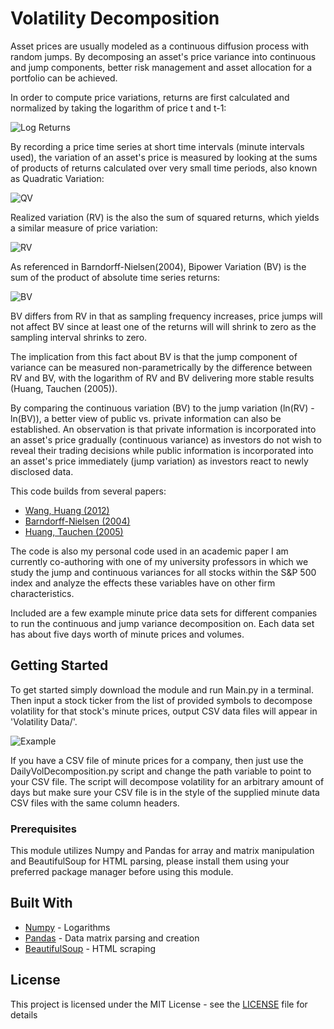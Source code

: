 # Volatility Decomposition

Asset prices are usually modeled as a continuous diffusion process with random jumps. By decomposing an asset's
price variance into continuous and jump components, better risk management and asset allocation for a portfolio can be achieved.

In order to compute price variations, returns are first calculated and normalized by taking the logarithm of
price t and t-1:

![Log Returns](https://github.com/dlarsen5/VolatilityDecomposition/raw/master/img/Log%20Returns.png?raw=true)

By recording a price time series at short time intervals (minute intervals used), the variation of an asset's price is
measured by looking at the sums of products of returns calculated over very small time periods, also known as Quadratic
Variation:

![QV](https://github.com/dlarsen5/VolatilityDecomposition/raw/master/img/Quadratic%20Variation.png?raw=true)

Realized variation (RV) is the also the sum of squared returns, which yields a similar measure of price variation:

![RV](https://github.com/dlarsen5/VolatilityDecomposition/raw/master/img/Realized%20Variation.png?raw=true)

As referenced in Barndorff-Nielsen(2004), Bipower Variation (BV) is the sum of the product of absolute time series returns:

![BV](https://github.com/dlarsen5/VolatilityDecomposition/raw/master/img/Bipower%20Variation.png?raw=true)

BV differs from RV in that as sampling frequency increases, price jumps will not affect BV since at least one
of the returns will will shrink to zero as the sampling interval shrinks to zero.

The implication from this fact about BV is that the jump component of variance can be measured non-parametrically by
the difference between RV and BV, with the logarithm of RV and BV delivering more stable results
(Huang, Tauchen (2005)).

By comparing the continuous variation (BV) to the jump variation (ln(RV) - ln(BV)), a better view of public vs. private
information can also be established. An observation is that private information is incorporated into an asset's price
gradually (continuous variance) as investors do not wish to reveal their trading decisions while public information is
incorporated into an asset's price immediately (jump variation) as investors react to newly disclosed data.

This code builds from several papers:

* [Wang, Huang (2012)](https://pdfs.semanticscholar.org/a2c3/876aa60c8b7944923b2e8fd637062631abeb.pdf)
* [Barndorff-Nielsen (2004)](http://citeseerx.ist.psu.edu/viewdoc/download?doi=10.1.1.203.3772&rep=rep1&type=pdf)
* [Huang, Tauchen (2005)](http://public.econ.duke.edu/~get/browse/courses/201/spr11/2010-PRESENTATIONS/2010-01-20-Tauchen/HT-JFEC-2005.pdf)

The code is also my personal code used in an academic paper I am currently co-authoring with one of my university
professors in which we study the jump and continuous variances for all stocks within the S&P 500 index and analyze
the effects these variables have on other firm characteristics.

Included are a few example minute price data sets for different companies to run the continuous and jump variance
decomposition on. Each data set has about five days worth of minute prices and volumes.

## Getting Started

To get started simply download the module and run Main.py in a terminal. Then input a stock ticker from the list of provided symbols
to decompose volatility for that stock's minute prices, output CSV data files will appear in 'Volatility Data/'.

![Example](https://github.com/dlarsen5/VolatilityDecomposition/raw/master/img/Example%20Usage.png?raw=true)

If you have a CSV file of minute prices for a company, then just use the DailyVolDecomposition.py script and change
the path variable to point to your CSV file. The script will decompose volatility for an arbitrary amount of days
but make sure your CSV file is in the style of the supplied minute data CSV files with the same column headers.

### Prerequisites

This module utilizes Numpy and Pandas for array and matrix manipulation and BeautifulSoup for HTML parsing, please
install them using your preferred package manager before using this module.

## Built With

* [Numpy](https://github.com/numpy/numpy) - Logarithms
* [Pandas](https://github.com/pandas-dev/pandas) - Data matrix parsing and creation
* [BeautifulSoup](https://www.crummy.com/software/BeautifulSoup/) - HTML scraping

## License

This project is licensed under the MIT License - see the [LICENSE](https://github.com/dlarsen5/VolatilityDecomposition/raw/master/LICENSE) file for details
